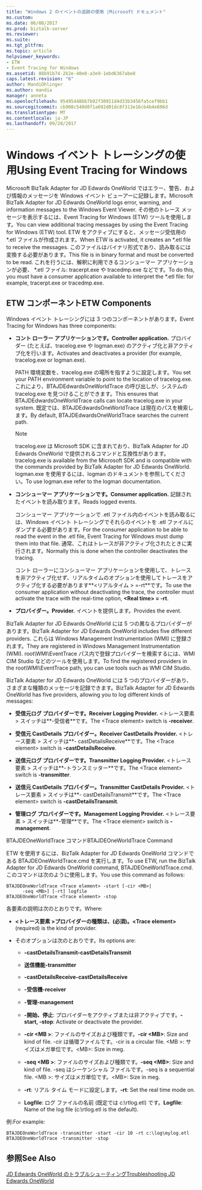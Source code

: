 ```yaml
---
title: "Windows 2 のイベントの追跡の使用 |Microsoft ドキュメント"
ms.custom: 
ms.date: 06/08/2017
ms.prod: biztalk-server
ms.reviewer: 
ms.suite: 
ms.tgt_pltfrm: 
ms.topic: article
helpviewer_keywords:
- ETW
- Event Tracing for Windows
ms.assetid: 88b91b74-2b2e-40e0-a3e9-1ebd6367abe8
caps.latest.revision: "6"
author: MandiOhlinger
ms.author: mandia
manager: anneta
ms.openlocfilehash: 95495448bb7b92f30911d4d33b3456fa5cef9bb1
ms.sourcegitcommit: cb908c540d8f1a692d01dc8f313e16cb4b4e696d
ms.translationtype: MT
ms.contentlocale: ja-JP
ms.lasthandoff: 09/20/2017
---
```

# <a name="using-event-tracing-for-windows"></a><span data-ttu-id="067fa-102">Windows イベント トレーシングの使用</span><span class="sxs-lookup"><span data-stu-id="067fa-102">Using Event Tracing for Windows</span></span>
<span data-ttu-id="067fa-103">Microsoft BizTalk Adapter for JD Edwards OneWorld ではエラー、警告、および情報のメッセージを Windows イベント ビューアーに記録します。</span><span class="sxs-lookup"><span data-stu-id="067fa-103">Microsoft BizTalk Adapter for JD Edwards OneWorld logs error, warning, and information messages to the Windows Event Viewer.</span></span> <span data-ttu-id="067fa-104">その他のトレース メッセージを表示するには、Event Tracing for Windows (ETW) ツールを使用します。</span><span class="sxs-lookup"><span data-stu-id="067fa-104">You can view additional tracing messages by using the Event Tracing for Windows (ETW) tool.</span></span> <span data-ttu-id="067fa-105">ETW をアクティブにすると、メッセージ受信用の *.etl ファイルが作成されます。</span><span class="sxs-lookup"><span data-stu-id="067fa-105">When ETW is activated, it creates an *.etl file to receive the messages.</span></span> <span data-ttu-id="067fa-106">このファイルはバイナリ形式であり、読み取るには変換する必要があります。</span><span class="sxs-lookup"><span data-stu-id="067fa-106">This file is in binary format and must be converted to be read.</span></span> <span data-ttu-id="067fa-107">これを行うには、解釈に利用できるコンシューマー アプリケーションが必要、 \*.etl ファイル: tracerpt.exe や tracedmp.exe などです。</span><span class="sxs-lookup"><span data-stu-id="067fa-107">To do this, you must have a consumer application available to interpret the \*.etl file: for example, tracerpt.exe or tracedmp.exe.</span></span>  
  
## <a name="etw-components"></a><span data-ttu-id="067fa-108">ETW コンポーネント</span><span class="sxs-lookup"><span data-stu-id="067fa-108">ETW Components</span></span>  
 <span data-ttu-id="067fa-109">Windows イベント トレーシングには 3 つのコンポーネントがあります。</span><span class="sxs-lookup"><span data-stu-id="067fa-109">Event Tracing for Windows has three components:</span></span>  
  
-   <span data-ttu-id="067fa-110">**コント ローラー アプリケーションです。**</span><span class="sxs-lookup"><span data-stu-id="067fa-110">**Controller application.**</span></span> <span data-ttu-id="067fa-111">プロバイダー (たとえば、tracelog.exe や logman.exe) のアクティブ化と非アクティブ化を行います。</span><span class="sxs-lookup"><span data-stu-id="067fa-111">Activates and deactivates a provider (for example, tracelog.exe or logman.exe).</span></span>  
  
     <span data-ttu-id="067fa-112">PATH 環境変数を、tracelog.exe の場所を指すように設定します。</span><span class="sxs-lookup"><span data-stu-id="067fa-112">You set your PATH environment variable to point to the location of tracelog.exe.</span></span> <span data-ttu-id="067fa-113">これにより、BTAJDEdwardsOneWorldTrace の呼び出しが、システムの tracelog.exe を見つけることができます。</span><span class="sxs-lookup"><span data-stu-id="067fa-113">This ensures that BTAJDEdwardsOneWorldTrace calls can locate tracelog.exe in your system.</span></span> <span data-ttu-id="067fa-114">既定では、BTAJDEdwardsOneWorldTrace は現在のパスを検索します。</span><span class="sxs-lookup"><span data-stu-id="067fa-114">By default, BTAJDEdwardsOneWorldTrace searches the current path.</span></span>  
  
    > [!NOTE]
    >  <span data-ttu-id="067fa-115">tracelog.exe は Microsoft SDK に含まれており、BizTalk Adapter for JD Edwards OneWorld で提供されるコマンドと互換性があります。</span><span class="sxs-lookup"><span data-stu-id="067fa-115">tracelog.exe is available from the Microsoft SDK and is compatible with the commands provided by BizTalk Adapter for JD Edwards OneWorld.</span></span> <span data-ttu-id="067fa-116">logman.exe を使用するには、logman のドキュメントを参照してください。</span><span class="sxs-lookup"><span data-stu-id="067fa-116">To use logman.exe refer to the logman documentation.</span></span>  
  
-   <span data-ttu-id="067fa-117">**コンシューマー アプリケーションです。**</span><span class="sxs-lookup"><span data-stu-id="067fa-117">**Consumer application.**</span></span> <span data-ttu-id="067fa-118">記録されたイベントを読み取ります。</span><span class="sxs-lookup"><span data-stu-id="067fa-118">Reads logged events.</span></span>  
  
     <span data-ttu-id="067fa-119">コンシューマー アプリケーションで .etl ファイル内のイベントを読み取るには、Windows イベント トレーシングでそれらのイベントを .etl ファイルにダンプする必要があります。</span><span class="sxs-lookup"><span data-stu-id="067fa-119">For the consumer application to be able to read the event in the .etl file, Event Tracing for Windows must dump them into that file.</span></span> <span data-ttu-id="067fa-120">通常、これはトレースが非アクティブ化されたときに実行されます。</span><span class="sxs-lookup"><span data-stu-id="067fa-120">Normally this is done when the controller deactivates the tracing.</span></span>  
  
     <span data-ttu-id="067fa-121">コント ローラーにコンシューマー アプリケーションを使用して、トレースを非アクティブ化せず、リアルタイムのオプションを使用してトレースをアクティブ化する必要があります**\<リアルタイム > =-rt**です。</span><span class="sxs-lookup"><span data-stu-id="067fa-121">To use the consumer application without deactivating the trace, the controller must activate the trace with the real-time option, **\<Real time> = -rt**.</span></span>  
  
-   <span data-ttu-id="067fa-122">**プロバイダー。**</span><span class="sxs-lookup"><span data-stu-id="067fa-122">**Provider.**</span></span> <span data-ttu-id="067fa-123">イベントを提供します。</span><span class="sxs-lookup"><span data-stu-id="067fa-123">Provides the event.</span></span>  
  
 <span data-ttu-id="067fa-124">BizTalk Adapter for JD Edwards OneWorld には 5 つの異なるプロバイダーがあります。</span><span class="sxs-lookup"><span data-stu-id="067fa-124">BizTalk Adapter for JD Edwards OneWorld includes five different providers.</span></span> <span data-ttu-id="067fa-125">これらは Windows Management Instrumentation (WMI) に登録されます。</span><span class="sxs-lookup"><span data-stu-id="067fa-125">They are registered in Windows Management Instrumentation (WMI).</span></span> <span data-ttu-id="067fa-126">root\WMI\EventTrace パス内で登録プロバイダーを検索するには、WMI CIM Studio などのツールを使用します。</span><span class="sxs-lookup"><span data-stu-id="067fa-126">To find the registered providers in the root\WMI\EventTrace path, you can use tools such as WMI CIM Studio.</span></span>  
  
 <span data-ttu-id="067fa-127">BizTalk Adapter for JD Edwards OneWorld には 5 つのプロバイダーがあり、さまざまな種類のメッセージを記録できます。</span><span class="sxs-lookup"><span data-stu-id="067fa-127">BizTalk Adapter for JD Edwards OneWorld has five providers, allowing you to log different kinds of messages:</span></span>  
  
-   <span data-ttu-id="067fa-128">**受信元ログ プロバイダーです。**</span><span class="sxs-lookup"><span data-stu-id="067fa-128">**Receiver Logging Provider.**</span></span> <span data-ttu-id="067fa-129">\<トレース要素 > スイッチは**-受信者**です。</span><span class="sxs-lookup"><span data-stu-id="067fa-129">The \<Trace element> switch is **-receiver**.</span></span>  
  
-   <span data-ttu-id="067fa-130">**受信元 CastDetails プロバイダー。**</span><span class="sxs-lookup"><span data-stu-id="067fa-130">**Receiver CastDetails Provider.**</span></span> <span data-ttu-id="067fa-131">\<トレース要素 > スイッチは**- castDetailsReceive**です。</span><span class="sxs-lookup"><span data-stu-id="067fa-131">The \<Trace element> switch is **-castDetailsReceive**.</span></span>  
  
-   <span data-ttu-id="067fa-132">**送信元ログ プロバイダーです。**</span><span class="sxs-lookup"><span data-stu-id="067fa-132">**Transmitter Logging Provider.**</span></span> <span data-ttu-id="067fa-133">\<トレース要素 > スイッチは**-トランスミッター**です。</span><span class="sxs-lookup"><span data-stu-id="067fa-133">The \<Trace element> switch is **-transmitter**.</span></span>  
  
-   <span data-ttu-id="067fa-134">**送信元 CastDetails プロバイダー。**</span><span class="sxs-lookup"><span data-stu-id="067fa-134">**Transmitter CastDetails Provider.**</span></span> <span data-ttu-id="067fa-135">\<トレース要素 > スイッチは**- castDetailsTransmit**です。</span><span class="sxs-lookup"><span data-stu-id="067fa-135">The \<Trace element> switch is **-castDetailsTransmit**.</span></span>  
  
-   <span data-ttu-id="067fa-136">**管理ログ プロバイダーです。**</span><span class="sxs-lookup"><span data-stu-id="067fa-136">**Management Logging Provider.**</span></span> <span data-ttu-id="067fa-137">\<トレース要素 > スイッチは**-管理**です。</span><span class="sxs-lookup"><span data-stu-id="067fa-137">The \<Trace element> switch is **-management**.</span></span>  
  
 <span data-ttu-id="067fa-138">BTAJDEOneWorldTrace コマンド</span><span class="sxs-lookup"><span data-stu-id="067fa-138">BTAJDEOneWorldTrace Command</span></span>  
  
 <span data-ttu-id="067fa-139">ETW を使用するには、BizTalk Adapter for JD Edwards OneWorld コマンドである BTAJDEOneWorldTrace.cmd を実行します。</span><span class="sxs-lookup"><span data-stu-id="067fa-139">To use ETW, run the BizTalk Adapter for JD Edwards OneWorld command, BTAJDEOneWorldTrace.cmd.</span></span> <span data-ttu-id="067fa-140">このコマンドは次のように使用します。</span><span class="sxs-lookup"><span data-stu-id="067fa-140">You use this command as follows:</span></span>  
  
```  
BTAJDEOneWorldTrace <Trace element> -start [-cir <MB>|   
      -seq <MB>] [-rt] logfile  
BTAJDEOneWorldTrace <Trace element> -stop  
```  
  
 <span data-ttu-id="067fa-141">各要素の説明は次のとおりです。</span><span class="sxs-lookup"><span data-stu-id="067fa-141">Where:</span></span>  
  
-   <span data-ttu-id="067fa-142">**\<トレース要素 >**プロバイダーの種類は、(必須)。</span><span class="sxs-lookup"><span data-stu-id="067fa-142">**\<Trace element>** (required) is the kind of provider.</span></span>  
  
-   <span data-ttu-id="067fa-143">そのオプションは次のとおりです。</span><span class="sxs-lookup"><span data-stu-id="067fa-143">Its options are:</span></span>  
  
    -   <span data-ttu-id="067fa-144">**-castDetailsTransmit**</span><span class="sxs-lookup"><span data-stu-id="067fa-144">**-castDetailsTransmit**</span></span>  
  
    -   <span data-ttu-id="067fa-145">**送信機能**</span><span class="sxs-lookup"><span data-stu-id="067fa-145">**-transmitter**</span></span>  
  
    -   <span data-ttu-id="067fa-146">**-castDetailsReceive**</span><span class="sxs-lookup"><span data-stu-id="067fa-146">**-castDetailsReceive**</span></span>  
  
    -   <span data-ttu-id="067fa-147">**-受信機**</span><span class="sxs-lookup"><span data-stu-id="067fa-147">**-receiver**</span></span>  
  
    -   <span data-ttu-id="067fa-148">**-管理**</span><span class="sxs-lookup"><span data-stu-id="067fa-148">**-management**</span></span>  
  
    -   <span data-ttu-id="067fa-149">**-開始、停止**: プロバイダーをアクティブまたは非アクティブです。</span><span class="sxs-lookup"><span data-stu-id="067fa-149">**-start, -stop**: Activate or deactivate the provider.</span></span>  
  
    -   <span data-ttu-id="067fa-150">**-cir \<MB >**: ファイルのサイズおよび種類です。</span><span class="sxs-lookup"><span data-stu-id="067fa-150">**-cir \<MB>**: Size and kind of file.</span></span> <span data-ttu-id="067fa-151">-cir は循環ファイルです。</span><span class="sxs-lookup"><span data-stu-id="067fa-151">-cir is a circular file.</span></span> <span data-ttu-id="067fa-152">\<MB >: サイズはメガ単位です。</span><span class="sxs-lookup"><span data-stu-id="067fa-152">\<MB>: Size in meg.</span></span>  
  
    -   <span data-ttu-id="067fa-153">**-seq \<MB >**: ファイルのサイズおよび種類です。</span><span class="sxs-lookup"><span data-stu-id="067fa-153">**-seq \<MB>**: Size and kind of file.</span></span> <span data-ttu-id="067fa-154">-seq はシーケンシャル ファイルです。</span><span class="sxs-lookup"><span data-stu-id="067fa-154">-seq is a sequential file.</span></span> <span data-ttu-id="067fa-155">\<MB >: サイズはメガ単位です。</span><span class="sxs-lookup"><span data-stu-id="067fa-155">\<MB>: Size in meg.</span></span>  
  
    -   <span data-ttu-id="067fa-156">**-rt**: リアル タイム モードに設定します。</span><span class="sxs-lookup"><span data-stu-id="067fa-156">**-rt**: Set the real time mode on.</span></span>  
  
    -   <span data-ttu-id="067fa-157">**Logfile**: ログ ファイルの名前 (既定では c:\rtlog.etl) です。</span><span class="sxs-lookup"><span data-stu-id="067fa-157">**Logfile**: Name of the log file (c:\rtlog.etl is the default).</span></span>  
  
 <span data-ttu-id="067fa-158">例:</span><span class="sxs-lookup"><span data-stu-id="067fa-158">For example:</span></span>  
  
```  
BTAJDEOneWorldTrace -transmitter -start -cir 10 -rt c:\log\mylog.etl  
BTAJDEOneWorldTrace -transmitter -stop  
```  
  
## <a name="see-also"></a><span data-ttu-id="067fa-159">参照</span><span class="sxs-lookup"><span data-stu-id="067fa-159">See Also</span></span>  
 [<span data-ttu-id="067fa-160">JD Edwards OneWorld のトラブルシューティング</span><span class="sxs-lookup"><span data-stu-id="067fa-160">Troubleshooting JD Edwards OneWorld</span></span>](../core/troubleshooting-jd-edwards-oneworld.md)